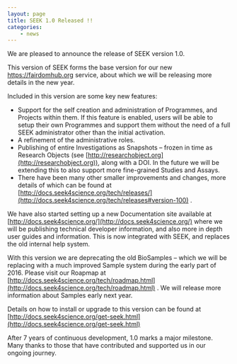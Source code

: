 ```yaml
---
layout: page
title: SEEK 1.0 Released !!
categories:
    - news
---
```


We are pleased to announce the release of SEEK version 1.0.

This version of SEEK forms the base version for our new https://fairdomhub.org service, about which we will be releasing more details in the new year.

Included in this version are some key new features:

* Support for the self creation and administration of Programmes, and Projects within them. If this feature is enabled, users will be able to setup their own Programmes and support them without the need of a full SEEK administrator other than the initial activation.
* A refinement of the administrative roles.
* Publishing of entire Investigations as Snapshots – frozen in time as Research Objects (see [http://researchobject.org](http://researchobject.org)), along with a DOI. In the future we will be extending this to also support more fine-grained Studies and Assays.
* There have been many other smaller improvements and changes, more details of which can be found at [http://docs.seek4science.org/tech/releases/](http://docs.seek4science.org/tech/releases#version-100) .

We have also started setting up a new Documentation site available at [http://docs.seek4science.org/](http://docs.seek4science.org/) where we will be publishing technical developer information, and also more in depth user guides and information. This is now integrated with SEEK, and replaces the old internal help system.

With this version we are deprecating the old BioSamples – which we will be replacing with a much improved Sample system during the early part of 2016. 
Please visit our Roapmap at [http://docs.seek4science.org/tech/roadmap.html](http://docs.seek4science.org/tech/roadmap.html) .
We will release more information about Samples early next year.

Details on how to install or upgrade to this version can be found at [http://docs.seek4science.org/get-seek.html](http://docs.seek4science.org/get-seek.html)

After 7 years of continuous development, 1.0 marks a major milestone. 
Many thanks to those that have contributed and supported us in our ongoing journey.